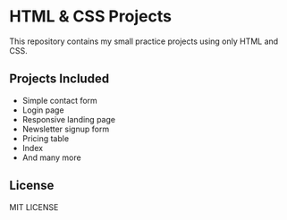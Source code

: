 # HTML & CSS Projects

This repository contains my small practice projects using only HTML and CSS.

## Projects Included
- Simple contact form
- Login page
- Responsive landing page
- Newsletter signup form
- Pricing table
- Index
- And many more

## License
MIT LICENSE 
